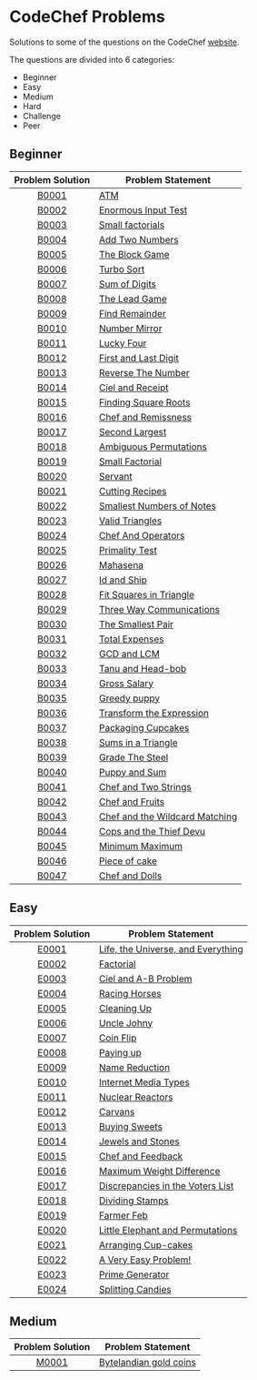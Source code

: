 # CodeChef Problems
Solutions to some of the questions on the CodeChef [website](https://www.codechef.com "CodeChef").

The questions are divided into 6 categories:
* Beginner
* Easy
* Medium
* Hard
* Challenge
* Peer

## Beginner

|Problem Solution|Problem Statement|
|:--------------:|-----------------|
|[B0001]|[ATM]|
|[B0002]|[Enormous Input Test]|
|[B0003]|[Small factorials]|
|[B0004]|[Add Two Numbers]|
|[B0005]|[The Block Game]|
|[B0006]|[Turbo Sort]|
|[B0007]|[Sum of Digits]|
|[B0008]|[The Lead Game]|
|[B0009]|[Find Remainder]|
|[B0010]|[Number Mirror]|
|[B0011]|[Lucky Four]|
|[B0012]|[First and Last Digit]|
|[B0013]|[Reverse The Number]|
|[B0014]|[Ciel and Receipt]|
|[B0015]|[Finding Square Roots]|
|[B0016]|[Chef and Remissness]|
|[B0017]|[Second Largest]|
|[B0018]|[Ambiguous Permutations]|
|[B0019]|[Small Factorial]|
|[B0020]|[Servant]|
|[B0021]|[Cutting Recipes]|
|[B0022]|[Smallest Numbers of Notes]|
|[B0023]|[Valid Triangles]|
|[B0024]|[Chef And Operators]|
|[B0025]|[Primality Test]|
|[B0026]|[Mahasena]|
|[B0027]|[Id and Ship]|
|[B0028]|[Fit Squares in Triangle]|
|[B0029]|[Three Way Communications]|
|[B0030]|[The Smallest Pair]|
|[B0031]|[Total Expenses]|
|[B0032]|[GCD and LCM]|
|[B0033]|[Tanu and Head-bob]|
|[B0034]|[Gross Salary]|
|[B0035]|[Greedy puppy]|
|[B0036]|[Transform the Expression]|
|[B0037]|[Packaging Cupcakes]|
|[B0038]|[Sums in a Triangle]|
|[B0039]|[Grade The Steel]|
|[B0040]|[Puppy and Sum]|
|[B0041]|[Chef and Two Strings]|
|[B0042]|[Chef and Fruits]|
|[B0043]|[Chef and the Wildcard Matching]|
|[B0044]|[Cops and the Thief Devu]|
|[B0045]|[Minimum Maximum]|
|[B0046]|[Piece of cake]|
|[B0047]|[Chef and Dolls]|

## Easy

|Problem Solution|Problem Statement|
|:--------------:|-----------------|
|[E0001]|[Life, the Universe, and Everything]|
|[E0002]|[Factorial]|
|[E0003]|[Ciel and A-B Problem]|
|[E0004]|[Racing Horses]|
|[E0005]|[Cleaning Up]|
|[E0006]|[Uncle Johny]|
|[E0007]|[Coin Flip]|
|[E0008]|[Paying up]|
|[E0009]|[Name Reduction]|
|[E0010]|[Internet Media Types]|
|[E0011]|[Nuclear Reactors]|
|[E0012]|[Carvans]|
|[E0013]|[Buying Sweets]|
|[E0014]|[Jewels and Stones]|
|[E0015]|[Chef and Feedback]|
|[E0016]|[Maximum Weight Difference]|
|[E0017]|[Discrepancies in the Voters List]|
|[E0018]|[Dividing Stamps]|
|[E0019]|[Farmer Feb]|
|[E0020]|[Little Elephant and Permutations]|
|[E0021]|[Arranging Cup-cakes]|
|[E0022]|[A Very Easy Problem!]|
|[E0023]|[Prime Generator]|
|[E0024]|[Splitting Candies]|

## Medium

|Problem Solution|Problem Statement|
|:--------------:|-----------------|
|[M0001]|[Bytelandian gold coins]|

[//]: # (Beginner)

[B0001]: https://github.com/Mohammed-Shoaib/Coding-Problems/blob/master/CodeChef%20Problems/Beginner/B0001.cpp
[ATM]: https://www.codechef.com/problems/HS08TEST

[B0002]: https://github.com/Mohammed-Shoaib/Coding-Problems/blob/master/CodeChef%20Problems/Beginner/B0002.cpp
[Enormous Input Test]: https://www.codechef.com/problems/INTEST

[B0003]: https://github.com/Mohammed-Shoaib/Coding-Problems/blob/master/CodeChef%20Problems/Beginner/B0003.cpp
[Small factorials]: https://www.codechef.com/problems/FCTRL2

[B0004]: https://github.com/Mohammed-Shoaib/Coding-Problems/blob/master/CodeChef%20Problems/Beginner/B0004.cpp
[Add Two Numbers]: https://www.codechef.com/problems/FLOW001

[B0005]: https://github.com/Mohammed-Shoaib/Coding-Problems/blob/master/CodeChef%20Problems/Beginner/B0005.cpp
[The Block Game]: https://www.codechef.com/problems/PALL01

[B0006]: https://github.com/Mohammed-Shoaib/Coding-Problems/blob/master/CodeChef%20Problems/Beginner/B0006.cpp
[Turbo Sort]: https://www.codechef.com/problems/TSORT

[B0007]: https://github.com/Mohammed-Shoaib/Coding-Problems/blob/master/CodeChef%20Problems/Beginner/B0007.cpp
[Sum of Digits]: https://www.codechef.com/problems/FLOW006

[B0008]: https://github.com/Mohammed-Shoaib/Coding-Problems/blob/master/CodeChef%20Problems/Beginner/B0008.cpp
[The Lead Game]: https://www.codechef.com/problems/TLG

[B0009]: https://github.com/Mohammed-Shoaib/Coding-Problems/blob/master/CodeChef%20Problems/Beginner/B0009.cpp
[Find Remainder]: https://www.codechef.com/problems/FLOW002

[B0010]: https://github.com/Mohammed-Shoaib/Coding-Problems/blob/master/CodeChef%20Problems/Beginner/B0010.cpp
[Number Mirror]: https://www.codechef.com/problems/START01

[B0011]: https://github.com/Mohammed-Shoaib/Coding-Problems/blob/master/CodeChef%20Problems/Beginner/B0011.cpp
[Lucky Four]: https://www.codechef.com/problems/LUCKFOUR

[B0012]: https://github.com/Mohammed-Shoaib/Coding-Problems/blob/master/CodeChef%20Problems/Beginner/B0012.cpp
[First and Last Digit]: https://www.codechef.com/problems/FLOW004

[B0013]: https://github.com/Mohammed-Shoaib/Coding-Problems/blob/master/CodeChef%20Problems/Beginner/B0013.cpp
[Reverse The Number]: https://www.codechef.com/problems/FLOW007

[B0014]: https://github.com/Mohammed-Shoaib/Coding-Problems/blob/master/CodeChef%20Problems/Beginner/B0014.cpp
[Ciel and Receipt]: https://www.codechef.com/problems/CIELRCPT

[B0015]: https://github.com/Mohammed-Shoaib/Coding-Problems/blob/master/CodeChef%20Problems/Beginner/B0015.cpp
[Finding Square Roots]: https://www.codechef.com/problems/FSQRT

[B0016]: https://github.com/Mohammed-Shoaib/Coding-Problems/blob/master/CodeChef%20Problems/Beginner/B0016.cpp
[Chef and Remissness]: https://www.codechef.com/problems/REMISS

[B0017]: https://github.com/Mohammed-Shoaib/Coding-Problems/blob/master/CodeChef%20Problems/Beginner/B0017.cpp
[Second Largest]: https://www.codechef.com/problems/FLOW017

[B0018]: https://github.com/Mohammed-Shoaib/Coding-Problems/blob/master/CodeChef%20Problems/Beginner/B0018.cpp
[Ambiguous Permutations]: https://www.codechef.com/problems/PERMUT2

[B0019]: https://github.com/Mohammed-Shoaib/Coding-Problems/blob/master/CodeChef%20Problems/Beginner/B0019.cpp
[Small Factorial]: https://www.codechef.com/problems/FLOW018

[B0020]: https://github.com/Mohammed-Shoaib/Coding-Problems/blob/master/CodeChef%20Problems/Beginner/B0020.cpp
[Servant]: https://www.codechef.com/problems/FLOW008

[B0021]: https://github.com/Mohammed-Shoaib/Coding-Problems/blob/master/CodeChef%20Problems/Beginner/B0021.cpp
[Cutting Recipes]: https://www.codechef.com/problems/RECIPE

[B0022]: https://github.com/Mohammed-Shoaib/Coding-Problems/blob/master/CodeChef%20Problems/Beginner/B0022.cpp
[Smallest Numbers of Notes]: https://www.codechef.com/problems/FLOW005

[B0023]: https://github.com/Mohammed-Shoaib/Coding-Problems/blob/master/CodeChef%20Problems/Beginner/B0023.cpp
[Valid Triangles]: https://www.codechef.com/problems/FLOW013

[B0024]: https://github.com/Mohammed-Shoaib/Coding-Problems/blob/master/CodeChef%20Problems/Beginner/B0024.cpp
[Chef And Operators]: https://www.codechef.com/problems/CHOPRT

[B0025]: https://github.com/Mohammed-Shoaib/Coding-Problems/blob/master/CodeChef%20Problems/Beginner/B0025.cpp
[Primality Test]: https://www.codechef.com/problems/PRB01

[B0026]: https://github.com/Mohammed-Shoaib/Coding-Problems/blob/master/CodeChef%20Problems/Beginner/B0026.cpp
[Mahasena]: https://www.codechef.com/problems/AMR15A

[B0027]: https://github.com/Mohammed-Shoaib/Coding-Problems/blob/master/CodeChef%20Problems/Beginner/B0027.cpp
[Id and Ship]: https://www.codechef.com/problems/FLOW010

[B0028]: https://github.com/Mohammed-Shoaib/Coding-Problems/blob/master/CodeChef%20Problems/Beginner/B0028.cpp
[Fit Squares in Triangle]: https://www.codechef.com/problems/TRISQ

[B0029]: https://github.com/Mohammed-Shoaib/Coding-Problems/blob/master/CodeChef%20Problems/Beginner/B0029.cpp
[Three Way Communications]: https://www.codechef.com/problems/COMM3

[B0030]: https://github.com/Mohammed-Shoaib/Coding-Problems/blob/master/CodeChef%20Problems/Beginner/B0030.cpp
[The Smallest Pair]: https://www.codechef.com/problems/SMPAIR

[B0031]: https://github.com/Mohammed-Shoaib/Coding-Problems/blob/master/CodeChef%20Problems/Beginner/B0031.cpp
[Total Expenses]: https://www.codechef.com/problems/FLOW009

[B0032]: https://github.com/Mohammed-Shoaib/Coding-Problems/blob/master/CodeChef%20Problems/Beginner/B0032.cpp
[GCD and LCM]: https://www.codechef.com/problems/FLOW016

[B0033]: https://github.com/Mohammed-Shoaib/Coding-Problems/blob/master/CodeChef%20Problems/Beginner/B0033.cpp
[Tanu and Head-bob]: https://www.codechef.com/problems/HEADBOB

[B0034]: https://github.com/Mohammed-Shoaib/Coding-Problems/blob/master/CodeChef%20Problems/Beginner/B0034.cpp
[Gross Salary]: https://www.codechef.com/problems/FLOW011

[B0035]: https://github.com/Mohammed-Shoaib/Coding-Problems/blob/master/CodeChef%20Problems/Beginner/B0035.cpp
[Greedy puppy]: https://www.codechef.com/problems/GDOG

[B0036]: https://github.com/Mohammed-Shoaib/Coding-Problems/blob/master/CodeChef%20Problems/Beginner/B0036.cpp
[Transform the Expression]: https://www.codechef.com/problems/ONP

[B0037]: https://github.com/Mohammed-Shoaib/Coding-Problems/blob/master/CodeChef%20Problems/Beginner/B0037.cpp
[Packaging Cupcakes]: https://www.codechef.com/problems/MUFFINS3

[B0038]: https://github.com/Mohammed-Shoaib/Coding-Problems/blob/master/CodeChef%20Problems/Beginner/B0038.cpp
[Sums in a Triangle]: https://www.codechef.com/problems/SUMTRIAN

[B0039]: https://github.com/Mohammed-Shoaib/Coding-Problems/blob/master/CodeChef%20Problems/Beginner/B0039.cpp
[Grade The Steel]: https://www.codechef.com/problems/FLOW014

[B0040]: https://github.com/Mohammed-Shoaib/Coding-Problems/blob/master/CodeChef%20Problems/Beginner/B0040.cpp
[Puppy and Sum]: https://www.codechef.com/problems/PPSUM

[B0041]: https://github.com/Mohammed-Shoaib/Coding-Problems/blob/master/CodeChef%20Problems/Beginner/B0041.cpp
[Chef and Two Strings]: https://www.codechef.com/problems/CHEFSTLT

[B0042]: https://github.com/Mohammed-Shoaib/Coding-Problems/blob/master/CodeChef%20Problems/Beginner/B0042.cpp
[Chef and Fruits]: https://www.codechef.com/problems/FRUITS

[B0043]: https://github.com/Mohammed-Shoaib/Coding-Problems/blob/master/CodeChef%20Problems/Beginner/B0043.cpp
[Chef and the Wildcard Matching]: https://www.codechef.com/problems/TWOSTR

[B0044]: https://github.com/Mohammed-Shoaib/Coding-Problems/blob/master/CodeChef%20Problems/Beginner/B0044.cpp
[Cops and the Thief Devu]: https://www.codechef.com/problems/COPS

[B0045]: https://github.com/Mohammed-Shoaib/Coding-Problems/blob/master/CodeChef%20Problems/Beginner/B0045.cpp
[Minimum Maximum]: https://www.codechef.com/problems/MNMX

[B0046]: https://github.com/Mohammed-Shoaib/Coding-Problems/blob/master/CodeChef%20Problems/Beginner/B0046.cpp
[Piece of cake]: https://www.codechef.com/problems/LCH15JAB

[B0047]: https://github.com/Mohammed-Shoaib/Coding-Problems/blob/master/CodeChef%20Problems/Beginner/B0047.cpp
[Chef and Dolls]: https://www.codechef.com/problems/MISSP

[//]: # (Easy)

[E0001]: https://github.com/Mohammed-Shoaib/Coding-Problems/blob/master/CodeChef%20Problems/Easy/E0001.cpp
[Life, the Universe, and Everything]: https://www.codechef.com/problems/TEST

[E0002]: https://github.com/Mohammed-Shoaib/Coding-Problems/blob/master/CodeChef%20Problems/Easy/E0002.cpp
[Factorial]: https://www.codechef.com/problems/FCTRL

[E0003]: https://github.com/Mohammed-Shoaib/Coding-Problems/blob/master/CodeChef%20Problems/Easy/E0003.cpp
[Ciel and A-B Problem]: https://www.codechef.com/problems/CIELAB

[E0004]: https://github.com/Mohammed-Shoaib/Coding-Problems/blob/master/CodeChef%20Problems/Easy/E0004.cpp
[Racing Horses]: https://www.codechef.com/problems/HORSES

[E0005]: https://github.com/Mohammed-Shoaib/Coding-Problems/blob/master/CodeChef%20Problems/Easy/E0005.cpp
[Cleaning Up]: https://www.codechef.com/problems/CLEANUP

[E0006]: https://github.com/Mohammed-Shoaib/Coding-Problems/blob/master/CodeChef%20Problems/Easy/E0006.cpp
[Uncle Johny]: https://www.codechef.com/problems/JOHNY

[E0007]: https://github.com/Mohammed-Shoaib/Coding-Problems/blob/master/CodeChef%20Problems/Easy/E0007.cpp
[Coin Flip]: https://www.codechef.com/problems/CONFLIP

[E0008]: https://github.com/Mohammed-Shoaib/Coding-Problems/blob/master/CodeChef%20Problems/Easy/E0008.cpp
[Paying up]: https://www.codechef.com/problems/MARCHA1

[E0009]: https://github.com/Mohammed-Shoaib/Coding-Problems/blob/master/CodeChef%20Problems/Easy/E0009.cpp
[Name Reduction]: https://www.codechef.com/problems/NAME1

[E0010]: https://github.com/Mohammed-Shoaib/Coding-Problems/blob/master/CodeChef%20Problems/Easy/E0010.cpp
[Internet Media Types]: https://www.codechef.com/problems/MIME2

[E0011]: https://github.com/Mohammed-Shoaib/Coding-Problems/blob/master/CodeChef%20Problems/Easy/E0011.cpp
[Nuclear Reactors]: https://www.codechef.com/problems/NUKES

[E0012]: https://github.com/Mohammed-Shoaib/Coding-Problems/blob/master/CodeChef%20Problems/Easy/E0012.cpp
[Carvans]: https://www.codechef.com/problems/CARVANS

[E0013]: https://github.com/Mohammed-Shoaib/Coding-Problems/blob/master/CodeChef%20Problems/Easy/E0013.cpp
[Buying Sweets]: https://www.codechef.com/problems/BUYING2

[E0014]: https://github.com/Mohammed-Shoaib/Coding-Problems/blob/master/CodeChef%20Problems/Easy/E0014.cpp
[Jewels and Stones]: https://www.codechef.com/problems/STONES

[E0015]: https://github.com/Mohammed-Shoaib/Coding-Problems/blob/master/CodeChef%20Problems/Easy/E0015.cpp
[Chef and Feedback]: https://www.codechef.com/problems/ERROR

[E0016]: https://github.com/Mohammed-Shoaib/Coding-Problems/blob/master/CodeChef%20Problems/Easy/E0016.cpp
[Maximum Weight Difference]: https://www.codechef.com/problems/MAXDIFF

[E0017]: https://github.com/Mohammed-Shoaib/Coding-Problems/blob/master/CodeChef%20Problems/Easy/E0017.cpp
[Discrepancies in the Voters List]: https://www.codechef.com/problems/VOTERS

[E0018]: https://github.com/Mohammed-Shoaib/Coding-Problems/blob/master/CodeChef%20Problems/Easy/E0018.cpp
[Dividing Stamps]: https://www.codechef.com/problems/DIVIDING

[E0019]: https://github.com/Mohammed-Shoaib/Coding-Problems/blob/master/CodeChef%20Problems/Easy/E0019.cpp
[Farmer Feb]: https://www.codechef.com/problems/POTATOES

[E0020]: https://github.com/Mohammed-Shoaib/Coding-Problems/blob/master/CodeChef%20Problems/Easy/E0020.cpp
[Little Elephant and Permutations]: https://www.codechef.com/problems/LEPERMUT

[E0021]: https://github.com/Mohammed-Shoaib/Coding-Problems/blob/master/CodeChef%20Problems/Easy/E0021.cpp
[Arranging Cup-cakes]: https://www.codechef.com/problems/RESQ

[E0022]: https://github.com/Mohammed-Shoaib/Coding-Problems/blob/master/CodeChef%20Problems/Easy/E0022.cpp
[A Very Easy Problem!]: https://www.codechef.com/problems/EASYPROB

[E0023]: https://github.com/Mohammed-Shoaib/Coding-Problems/blob/master/CodeChef%20Problems/Easy/E0023.cpp
[Prime Generator]: https://www.codechef.com/problems/PRIME1

[E0024]: https://github.com/Mohammed-Shoaib/Coding-Problems/blob/master/CodeChef%20Problems/Easy/E0024.cpp
[Splitting Candies]: https://www.codechef.com/problems/SPCANDY

[//]: # (Medium)

[M0001]: https://github.com/Mohammed-Shoaib/Coding-Problems/blob/master/CodeChef%20Problems/Medium/M0001.cpp
[Bytelandian gold coins]: https://www.codechef.com/problems/COINS
